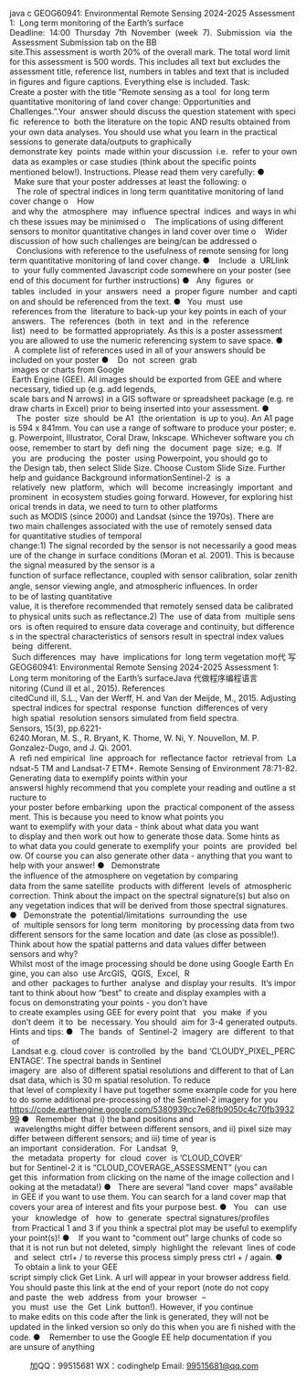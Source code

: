 java c
GEOG60941: Environmental Remote Sensing 2024-2025
Assessment 1:  Long term monitoring of the Earth’s surface
Deadline:  14:00  Thursday  7th  November  (week  7).  Submission  via  the  Assessment Submission tab on the BB site.This assessment is worth 20% of the overall mark. The total word limit for this assessment is 500 words. This includes all text but excludes the assessment title, reference list, numbers in tables and text that is included in ﬁgures and ﬁgure captions. Everything else is included.
Task:
Create a poster with the title “Remote sensing as a tool  for long term quantitative monitoring of land cover change: Opportunities and Challenges.”.Your  answer should discuss the question statement with speciﬁc  reference to  both the literature on the topic AND results obtained from your own data analyses. You should use what you learn in the practical sessions to generate data/outputs to graphically demonstrate key  points  made within your discussion  i.e.  refer to your own data as examples or case studies (think about the speciﬁc points mentioned below!).
Instructions. Please read them very carefully:
●   Make sure that your poster addresses at least the following:
o    The role of spectral indices in long term quantitative monitoring of land cover change
o    How  and why the  atmosphere  may  inﬂuence spectral  indices  and ways in which these issues may be minimised
o    The implications of using different sensors to monitor quantitative changes in land cover over time
o    Wider discussion of how such challenges are being/can be addressed
o    Conclusions with reference to the usefulness of remote sensing for long term quantitative monitoring of land cover change.
●    Include  a  URLlink  to  your fully commented Javascript code somewhere on your poster (see end of this document for further instructions)
●   Any  ﬁgures  or  tables  included  in your  answers  need  a  proper ﬁgure  number  and caption and should be referenced from the text.
●   You  must  use  references from the  literature to back-up your key points in each of your  answers.  The  references  (both  in  text  and  in the  reference  list)  need to  be formatted appropriately. As this is a poster assessment you are allowed to use the numeric referencing system to save space.
●   A complete list of references used in all of your answers should be included on your poster
●    Do  not  screen  grab  images or charts from Google  Earth Engine (GEE). All images should be exported from GEE and where necessary, tidied up (e.g. add legends, scale bars and N arrows) in a GIS software or spreadsheet package (e.g. redraw charts in Excel) prior to being inserted into your assessment.
●    The  poster  size  should  be A1  (the orientation  is up to you). An A1 page is 594 x 841mm. You can use a range of software to produce your poster; e.g. Powerpoint, Illustrator, Coral Draw, Inkscape. Whichever software you choose, remember to start by  deﬁ ning  the  document  page  size;  e.g.  If  you  are  producing  the  poster  using Powerpoint, you should go to the Design tab, then select Slide Size. Choose Custom Slide Size.
Further help and guidance
Background informationSentinel-2  is  a  relatively  new  platform,  which  will  become  increasingly  important  and prominent  in ecosystem studies going forward. However, for exploring historical trends in data, we need to turn to other platforms such as MODIS (since 2000) and Landsat (since the 1970s). There are two main challenges associated with the use of remotely sensed data for quantitative studies of temporal change:1) The signal recorded by the sensor is not necessarily a good measure of the change in surface conditions (Moran et al. 2001). This is because the signal measured by the sensor is a function of surface reﬂectance, coupled with sensor calibration, solar zenith angle, sensor viewing angle, and atmospheric inﬂuences. In order to be of lasting quantitative value, it is therefore recommended that remotely sensed data be calibrated to physical units such as reﬂectance.2) The  use of data from  multiple sensors  is often required to ensure data coverage and continuity, but differences in the spectral characteristics of sensors result in spectral index values  being  different.  Such differences  may  have  implications for  long term vegetation mo代 写GEOG60941: Environmental Remote Sensing 2024-2025 Assessment 1: Long term monitoring of the Earth’s surfaceJava
代做程序编程语言nitoring (Cund ill et al., 2015).
References citedCund ill, S.L., Van der Werff, H. and Van der Meijde, M., 2015. Adjusting spectral indices for spectral  response  function  differences of very  high spatial  resolution sensors simulated from ﬁeld spectra. Sensors, 15(3), pp.6221-6240.Moran, M. S., R. Bryant, K. Thome, W. Ni, Y. Nouvellon, M. P. Gonzalez-Dugo, and J. Qi. 2001. A  reﬁ ned empirical  line  approach for  reﬂectance factor  retrieval from  Landsat-5 TM and Landsat-7 ETM+. Remote Sensing of Environment 78:71-82.
Generating data to exemplify points within your answersI highly recommend that you complete your reading and outline a structure to your poster before embarking  upon the  practical component of the assessment. This is because you need to know what points you want to exemplify with your data - think about what data you want to display and then work out how to generate those data. Some hints as to what data you could generate to exemplify your  points  are  provided  below. Of course you can also generate other data - anything that you want to help with your answer!
●   Demonstrate the inﬂuence of the atmosphere on vegetation by comparing data from the same satellite  products with different  levels of  atmospheric correction. Think about the impact on the spectral signature(s) but also on any vegetation indices that will be derived from those spectral signatures.
●   Demonstrate the  potential/limitations  surrounding the  use  of  multiple sensors for long term  monitoring  by processing data from two different sensors for the same location and date (as close as possible!). Think about how the spatial patterns and data values differ between sensors and why?Whilst most of the image processing should be done using Google Earth Engine, you can also  use ArcGIS,  QGIS,  Excel,  R  and other  packages to further  analyse  and display your results.  It’s important to think about how “best” to create and display examples with a focus on demonstrating your points - you don’t have to create examples using GEE for every point that   you  make  if you  don’t deem  it to  be  necessary. You should  aim for 3-4 generated outputs.
Hints and tips:
●   The  bands  of  Sentinel-2  imagery  are  different  to that  of  Landsat e.g. cloud cover  is controlled  by the  band ‘CLOUDY_PIXEL_PERCENTAGE’. The spectral bands in Sentinel imagery  are  also of different spatial resolutions and different to that of Landsat data, which is 30 m spatial resolution. To reduce that level of complexity I have put together some example code for you here to do some additional pre-processing of the Sentinel-2 imagery for you
https://code.earthengine.google.com/5380939cc7e68fb9050c4c70fb393299
●   Remember  that  i) the band positions and   wavelengths might differ between different sensors, and ii) pixel size may differ between different sensors; and iii) time of year is an important  consideration.  For  Landsat  9,  the  metadata  property  for  cloud  cover  is ‘CLOUD_COVER’ but for Sentinel-2 it is “CLOUD_COVERAGE_ASSESSMENT” (you can get this  information from clicking on the name of the image collection and looking at the metadata!)
●   There are several “land cover  maps” available  in GEE if you want to use them. You can search for a land cover map that covers your area of interest and ﬁts your purpose best.
●   You   can  use  your   knowledge  of   how  to  generate  spectral signatures/proﬁles  from Practical 1 and 3 if you think a spectral plot may be useful to exemplify your point(s)!
●    If you want to “comment out” large chunks of code so that it is not run but not deleted, simply  highlight the  relevant  lines of code   and  select  ctrl+ / to reverse this process simply press ctrl + / again.
●   To obtain a link to your GEE script simply click Get Link. A url will appear in your browser address ﬁeld. You should paste this link at the end of your report (note do not copy and paste  the  web  address  from  your  browser  –  you  must  use  the  Get  Link  button!). However, if you continue to make edits on this code after the link is generated, they will
not be updated in the linked version so only do this when you are ﬁ nished with the code.
●    Remember to use the Google EE help documentation if you are unsure of anything







         
加QQ：99515681  WX：codinghelp  Email: 99515681@qq.com
